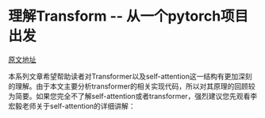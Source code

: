 # 理解Transform -- 从一个pytorch项目出发

[原文地址](https://zhuanlan.zhihu.com/p/439196812)

本系列文章希望帮助读者对Transformer以及self-attention这一结构有更加深刻的理解。由于本文主要分析transformer的相关实现代码，所以对其原理的回顾较为简要。如果您完全不了解self-attention或者transformer，强烈建议您先观看李宏毅老师关于self-attention的详细讲解：

